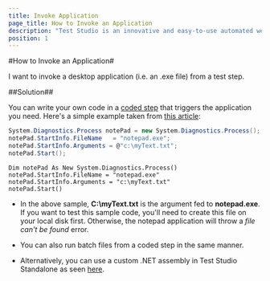 ```yaml
---
title: Invoke Application
page_title: How to Invoke an Application
description: "Test Studio is an innovative and easy-to-use automated web, WPF and load testing solution. Test Studio tests support essential technologies like ASP.NET AJAX, Silverlight, PHP and MVC. HTML5, Testing framework, functional testing, performance testing, load testing, exploratory testing, manual testing."
position: 1
---
```

#How to Invoke an Application#

I want to invoke a desktop application (i.e. an .exe file) from a test step.

##Solution##

You can write your own code in a <a href="/features/custom-steps/script-step" target="_blank">coded step</a> that triggers the application you need. Here's a simple example taken from <a href="http://www.csharp-station.com/HowTo/ProcessStart.aspx" target="_blank">this article</a>:

```C#
System.Diagnostics.Process notePad = new System.Diagnostics.Process();
notePad.StartInfo.FileName   = "notepad.exe";
notePad.StartInfo.Arguments = @"c:\myText.txt";
notePad.Start();
```

```VB
Dim notePad As New System.Diagnostics.Process()
notePad.StartInfo.FileName = "notepad.exe"
notePad.StartInfo.Arguments = "c:\myText.txt"
notePad.Start()
```

* In the above sample, **C:\myText.txt** is the argument fed to **notepad.exe**. If you want to test this sample code, you'll need to create this file on your local disk first. Otherwise, the notepad application will throw a *file can't be found* error.

* You can also run batch files from a coded step in the same manner.

* Alternatively, you can use a custom .NET assembly in Test Studio Standalone as seen <a href="/advanced-topics/coded-steps/add-assembly-reference" target="_blank">here</a>.
